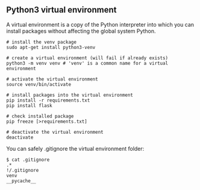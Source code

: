 ## Python3 virtual environment

A virtual environment is a copy of the Python interpreter into which you can
install packages without affecting the global system Python.

```
# install the venv package
sudo apt-get install python3-venv

# create a virtual environment (will fail if already exists)
python3 -m venv venv # 'venv' is a common name for a virtual environment
```

```
# activate the virtual environment
source venv/bin/activate

# install packages into the virtual environment
pip install -r requirements.txt
pip install flask
```

```
# check installed package
pip freeze [>requirements.txt]
```

```
# deactivate the virtual environment
deactivate
```

You can safely .gitignore the virtual environment folder:

```
$ cat .gitignore 
.*
!/.gitignore
venv
__pycache__
```
